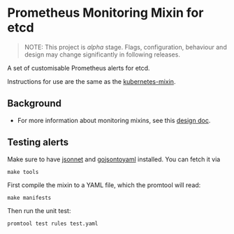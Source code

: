 # Prometheus Monitoring Mixin for etcd

> NOTE: This project is *alpha* stage. Flags, configuration, behaviour and design may change significantly in following
> releases.

A set of customisable Prometheus alerts for etcd.

Instructions for use are the same as the [kubernetes-mixin](https://github.com/kubernetes-monitoring/kubernetes-mixin).

## Background

* For more information about monitoring mixins, see
  this [design doc](https://docs.google.com/document/d/1A9xvzwqnFVSOZ5fD3blKODXfsat5fg6ZhnKu9LK3lB4/edit#).

## Testing alerts

Make sure to have [jsonnet](https://jsonnet.org/) and [gojsontoyaml](https://github.com/brancz/gojsontoyaml) installed.
You can fetch it via

```
make tools
```

First compile the mixin to a YAML file, which the promtool will read:

```
make manifests
```

Then run the unit test:

```
promtool test rules test.yaml
```
